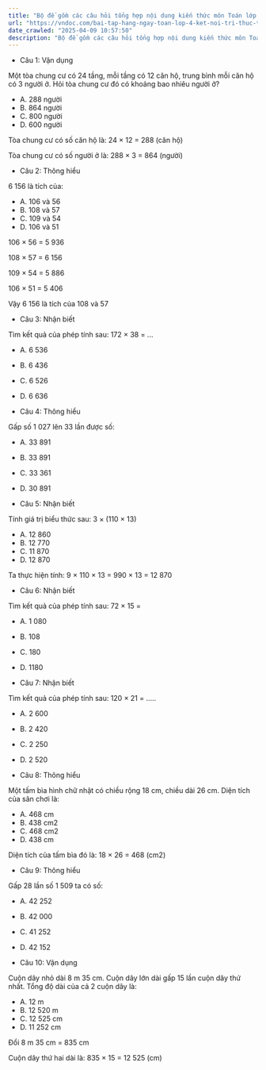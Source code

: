 ```yaml
---
title: "Bộ đề gồm các câu hỏi tổng hợp nội dung kiến thức môn Toán lớp 4 đã học ở Tuần 21 trong chương trình Toán lớp 4 Tập 2 Kết nối tri thức, giúp các em ôn tập và luyện giải các dạng bài tập Toán lớp 4. Mời các em cùng luyện tập."
url: "https://vndoc.com/bai-tap-hang-ngay-toan-lop-4-ket-noi-tri-thuc-tuan-21-thu-3-335571"
date_crawled: "2025-04-09 10:57:50"
description: "Bộ đề gồm các câu hỏi tổng hợp nội dung kiến thức môn Toán lớp 4 đã học ở Tuần 21 trong chương trình Toán lớp 4 Tập 2 Kết nối tri thức, giúp các em ôn tập và luyện giải các dạng bài tập Toán lớp 4. Mời các em cùng luyện tập."
---
```


* Câu 1:  Vận dụng

Một tòa chung cư có 24 tầng, mỗi tầng có 12 căn hộ, trung bình mỗi căn hộ có 3 người ở. Hỏi tòa chung cư đó có khoảng bao nhiêu người ở?

  * A. 288 người 
  * B. 864 người 
  * C. 800 người 
  * D. 600 người 



Tòa chung cư có số căn hộ là: 24 × 12 = 288 (căn hộ)

Tòa chung cư có số người ở là: 288 × 3 = 864 (người)

* Câu 2:  Thông hiểu

6 156 là tích của:

  * A. 106 và 56 
  * B. 108 và 57 
  * C. 109 và 54 
  * D. 106 và 51 



106 × 56 = 5 936

108 × 57 = 6 156

109 × 54 = 5 886

106 × 51 = 5 406

Vậy 6 156 là tích của 108 và 57

* Câu 3:  Nhận biết

Tìm kết quả của phép tính sau: 172 × 38 = ...

  * A. 6 536 
  * B. 6 436 
  * C. 6 526 
  * D. 6 636 



* Câu 4:  Thông hiểu

Gấp số 1 027 lên 33 lần được số:

  * A. 33 891 
  * B. 33 891 
  * C. 33 361 
  * D. 30 891 



* Câu 5:  Nhận biết

Tính giá trị biểu thức sau: 3 × (110 × 13) 

  * A. 12 860 
  * B. 12 770 
  * C. 11 870 
  * D. 12 870 



Ta thực hiện tính: 9 × 110 × 13 = 990 × 13 = 12 870

* Câu 6:  Nhận biết

Tìm kết quả của phép tính sau: 72 × 15 =

  * A. 1 080 
  * B. 108 
  * C. 180 
  * D. 1180 



* Câu 7:  Nhận biết

Tìm kết quả của phép tính sau: 120 × 21 = .....

  * A. 2 600 
  * B. 2 420 
  * C. 2 250 
  * D. 2 520 



* Câu 8:  Thông hiểu

Một tấm bìa hình chữ nhật có chiều rộng 18 cm, chiều dài 26 cm. Diện tích của sân chơi là:

  * A. 468 cm 
  * B. 438 cm2
  * C. 468 cm2
  * D. 438 cm 



Diện tích của tấm bìa đó là: 18 × 26 = 468 (cm2)

* Câu 9:  Thông hiểu

Gấp 28 lần số 1 509 ta có số:

  * A. 42 252 
  * B. 42 000 
  * C. 41 252 
  * D. 42 152 



* Câu 10:  Vận dụng

Cuộn dây nhỏ dài 8 m 35 cm. Cuộn dây lớn dài gấp 15 lần cuộn dây thứ nhất. Tổng độ dài của cả 2 cuộn dây là:

  * A. 12 m 
  * B. 12 520 m 
  * C. 12 525 cm 
  * D. 11 252 cm 



Đổi 8 m 35 cm = 835 cm

Cuộn dây thứ hai dài là: 835 × 15 = 12 525 (cm)
